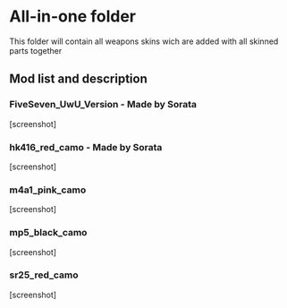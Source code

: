 # All-in-one folder
This folder will contain all weapons skins wich are added with all skinned parts together

## Mod list and description

### FiveSeven_UwU_Version - Made by Sorata
[screenshot]

### hk416_red_camo - Made by Sorata
[screenshot]

### m4a1_pink_camo
[screenshot]

### mp5_black_camo
[screenshot]

### sr25_red_camo
[screenshot]